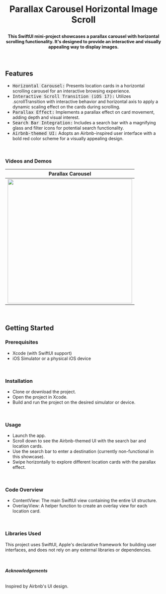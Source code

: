 # <p align="center"><b>Parallax Carousel Horizontal Image Scroll</b></p>


#### <p align="center">This SwiftUI mini-project showcases a parallax carousel with horizontal scrolling functionality. It's designed to provide an interactive and visually appealing way to display images.
</p>

<br>

## **Features**
- <kbd style="background-color: #f0f0f0">Horizontal Carousel:</kbd> Presents location cards in a horizontal scrolling carousel for an interactive browsing experience.
- <kbd style="background-color: #f0f0f0">Interactive Scroll Transition (iOS 17):</kbd> Utilizes .scrollTransition with interactive behavior and horizontal axis to apply a dynamic scaling effect on the cards during scrolling.
- <kbd style="background-color: #f0f0f0">Parallax Effect:</kbd> Implements a parallax effect on card movement, adding depth and visual interest.
- <kbd style="background-color: #f0f0f0">Search Bar Integration:</kbd> Includes a search bar with a magnifying glass and filter icons for potential search functionality.
- <kbd style="background-color: #f0f0f0">Airbnb-themed UI:</kbd> Adopts an Airbnb-inspired user interface with a bold red color scheme for a visually appealing design.

<br>

### **Videos and Demos**

| Parallax Carousel | 
|:---------------:|
|<img width="400" src="">|


<br>


## **Getting Started**

### **Prerequisites**
- Xcode (with SwiftUI support)
- iOS Simulator or a physical iOS device

<br>

### **Installation**
- Clone or download the project.
- Open the project in Xcode.
- Build and run the project on the desired simulator or device.

<br>


### **Usage**
- Launch the app.
- Scroll down to see the Airbnb-themed UI with the search bar and location cards.
- Use the search bar to enter a destination (currently non-functional in this showcase).
- Swipe horizontally to explore different location cards with the parallax effect.

<br>


### **Code Overview**
- ContentView: The main SwiftUI view containing the entire UI structure.
- OverlayView: A helper function to create an overlay view for each location card.

<br>

### **Libraries Used**
This project uses SwiftUI, Apple's declarative framework for building user interfaces, and does not rely on any external libraries or dependencies.

<br>


###### **Acknowledgements**
Inspired by Airbnb's UI design.

